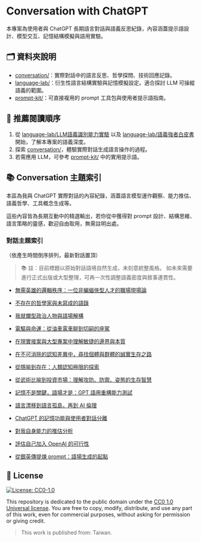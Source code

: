 # Conversation with ChatGPT

本專案為使用者與 ChatGPT 長期語言對話與語義反思紀錄，內容涵蓋提示語設計、模型交互、記憶結構模擬與語用實驗。

## 🗂️ 資料夾說明

- [conversation/](./conversation/README.md)：實際對話中的語言反思、哲學探問、技術回應記錄。
- [language-lab/](./language-lab/)：衍生性語言結構實驗與記憶模擬設定。適合探討 LLM 可操縱語義的範圍。
- [prompt-kit/](./prompt-kit/)：可直接複用的 prompt 工具包與使用者提示語指南。

## 🧭 推薦閱讀順序

1. 從 [language-lab/LLM語義識別能力實驗](./language-lab/LLM語義識別能力實驗.md) 以及 [language-lab/語義強者白皮書](/language-lab/語義強者白皮書.md) 開始，了解本專案的語義深度。
2. 探索 [conversation/](./conversation/README.md)，體驗實際對話生成語言操作的過程。
3. 若需應用 LLM，可參考 [prompt-kit/](./prompt-kit/) 中的實用提示語。

## 📚 Conversation 主題索引

本區為我與 ChatGPT 實際對話的內容紀錄，涵蓋語言模型運作觀察、能力推估、語義哲學、工具概念生成等。

這些內容皆為長期互動中的精選輸出，若你從中獲得對 prompt 設計、結構思維、語言策略的靈感，歡迎自由取用，無需註明出處。

### 對話主題索引

（依產生時間倒序排列，最新對話置頂）

> 📚 註：目前標題以原始對話語境自然生成，未刻意統整風格。
> 如未來需要進行正式出版或大型整理，可再一次性調整語義密度與敘事連貫性。

- [無需英雄的邏輯秩序：一位非蝙蝠俠型人才的職場現場論](./conversation/topic/無需英雄的邏輯秩序：一位非蝙蝠俠型人才的職場現場論.topic.md)

- [不存在的哲學家與未寫成的語錄](./conversation/topic/不存在的哲學家與未寫成的語錄.topic.md)

- [我就爛型政治人物與語場解構](./conversation/topic/我就爛型政治人物與語場解構.topic.md)

- [電驅與命運：從油車電車聊到切嗣的座駕](./conversation/topic/電驅與命運：從油車電車聊到切嗣的座駕.topic.md)

- [在現實接案與大型專案中理解敏捷的邊界與本質](./conversation/topic/在現實接案與大型專案中理解敏捷的邊界與本質.topic.md)

- [在不可消除的認知差異中，尋找個體與群體的誠實生存之路](./conversation/topic/在不可消除的認知差異中，尋找個體與群體的誠實生存之路.topic.md)

- [從隱喻到存在：人類認知極限的探索](./conversation/topic/從隱喻到存在：人類認知極限的探索.topic.md)

- [從武術比喻到投資市場：理解攻防、防禦、姿態的生存智慧](./conversation/topic/從武術比喻到投資市場：理解攻防、防禦、姿態的生存智慧.topic.md)

- [記憶不是關鍵，語場才是：GPT 語用重構能力測試](./conversation/topic/記憶不是關鍵，語場才是：GPT語用重構能力測試.topic.md)

- [語言漂移到語言孤島，再到 AI 倫理](./conversation/topic/語言漂移到語言孤島，再到AI倫理.topic.md)

- [ChatGPT 的記憶功能與使用者對話分離](./conversation/topic/ChatGPT的記憶功能與使用者對話分離.topic.md)

- [對我自身能力的推估分析](./conversation/topic/對我自身能力的推估分析.topic.md)

- [評估自己加入 OpenAI 的可行性](./conversation/topic/評估自己加入OpenAI的可行性.topic.md)

- [從銀英傳提煉 prompt：語場生成的起點](./conversation/topic/從銀英傳提煉prompt：語場生成的起點.topic.md)

## 🪪 License

[![License: CC0-1.0](https://img.shields.io/badge/License-CC0%201.0-lightgrey.svg)](https://creativecommons.org/publicdomain/zero/1.0/)

This repository is dedicated to the public domain under the [CC0 1.0 Universal license](https://creativecommons.org/publicdomain/zero/1.0/).
You are free to copy, modify, distribute, and use any part of this work, even for commercial purposes, without asking for permission or giving credit.

> This work is published from: Taiwan.
